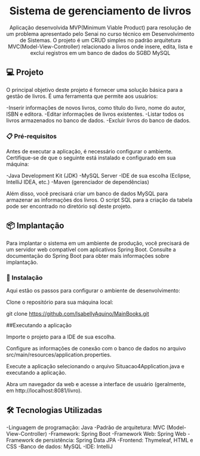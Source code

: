<h1 align="center"> Sistema de gerenciamento de livros </h1>

<p align="center">Aplicação desenvolvida MVP(Minimum Viable Product) para resolução de um problema apresentado pelo Senai no curso técnico em Desenvolvimento de Sistemas. O projeto é um CRUD simples no padrão arquitetura MVC(Model-View-Controller) relacionado a livros onde insere, edita, lista e exclui registros em um banco de dados do SGBD MySQL
 <br/>
</p>


## 💻 Projeto

O principal objetivo deste projeto é fornecer uma solução básica para a gestão de livros. É uma ferramenta que permite aos usuários:

-Inserir informações de novos livros, como título do livro, nome do autor, ISBN e editora.
-Editar informações de livros existentes.
-Listar todos os livros armazenados no banco de dados.
-Excluir livros do banco de dados.



### 📋 Pré-requisitos

Antes de executar a aplicação, é necessário configurar o ambiente. Certifique-se de que o seguinte está instalado e configurado em sua máquina:

-Java Development Kit (JDK)
-MySQL Server
-IDE de sua escolha (Eclipse, IntelliJ IDEA, etc.)
-Maven (gerenciador de dependências)

Além disso, você precisará criar um banco de dados MySQL para armazenar as informações dos livros. O script SQL para a criação da tabela pode ser encontrado no diretório sql deste projeto.

## 📦 Implantação

Para implantar o sistema em um ambiente de produção, você precisará de um servidor web compatível com aplicativos Spring Boot. Consulte a documentação do Spring Boot para obter mais informações sobre implantação.


### 🔧 Instalação

Aqui estão os passos para configurar o ambiente de desenvolvimento:

Clone o repositório para sua máquina local:

git clone https://github.com/IsabellyAquino/MainBooks.git

##Executando a aplicação

Importe o projeto para a IDE de sua escolha.

Configure as informações de conexão com o banco de dados no arquivo src/main/resources/application.properties.

Execute a aplicação selecionando o arquivo Situacao4Application.java e executando a aplicação.

Abra um navegador da web e acesse a interface de usuário (geralmente, em http://localhost:8081/livro).


## 🛠️ Tecnologias Utilizadas

-Linguagem de programação: Java
-Padrão de arquitetura: MVC (Model-View-Controller)
-Framework: Spring Boot
-Framework Web: Spring Web
-Framework de persistência: Spring Data JPA
-Frontend: Thymeleaf, HTML e CSS
-Banco de dados: MySQL
-IDE: IntelliJ
